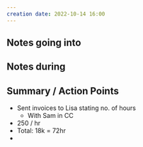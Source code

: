 ```yaml
---
creation date: 2022-10-14 16:00
---
```



## Notes going into


## Notes during


## Summary / Action Points
- Sent invoices to Lisa stating no. of hours
	- With Sam in CC
- 250 / hr
- Total: 18k = 72hr
- 